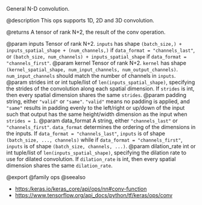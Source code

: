 General N-D convolution.

@description
This ops supports 1D, 2D and 3D convolution.

@returns
    A tensor of rank N+2, the result of the conv operation.

@param inputs Tensor of rank N+2. `inputs` has shape
    `(batch_size,) + inputs_spatial_shape + (num_channels,)` if
    `data_format = "channels_last"`, or
    `(batch_size, num_channels) + inputs_spatial_shape` if
    `data_format = "channels_first"`.
@param kernel Tensor of rank N+2. `kernel` has shape
    `(kernel_spatial_shape, num_input_channels, num_output_channels)`.
    `num_input_channels` should match the number of channels in
    `inputs`.
@param strides int or int tuple/list of `len(inputs_spatial_shape)`,
    specifying the strides of the convolution along each spatial
    dimension. If `strides` is int, then every spatial dimension shares
    the same `strides`.
@param padding string, either `"valid"` or `"same"`. `"valid"` means no
    padding is applied, and `"same"` results in padding evenly to the
    left/right or up/down of the input such that output has the
    same height/width dimension as the input when `strides = 1`.
@param data_format A string, either `"channels_last"` or `"channels_first"`.
    `data_format` determines the ordering of the dimensions in the
    inputs. If `data_format = "channels_last"`, `inputs` is of shape
    `(batch_size, ..., channels)` while if
    `data_format = "channels_first"`, `inputs` is of shape
    `(batch_size, channels, ...)`.
@param dilation_rate int or int tuple/list of `len(inputs_spatial_shape)`,
    specifying the dilation rate to use for dilated convolution. If
    `dilation_rate` is int, then every spatial dimension shares
    the same `dilation_rate`.

@export
@family ops
@seealso
+ <https:/keras.io/keras_core/api/ops/nn#conv-function>
+ <https://www.tensorflow.org/api_docs/python/tf/keras/ops/conv>
